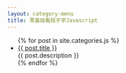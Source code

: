 ```yaml
---
layout: category-menu
title: 零基础看段子学Javascript
---
```


<div class="index-content">
      <ul class="artical-list">
        {% for post in site.categories.js %}
        <li>
          <a href="{{ post.url }}" class="title">{{ post.title }}</a>
          <div class="title-desc">{{ post.description }}</div>
        </li>
        {% endfor %}
      </ul>
</div>